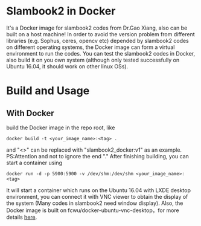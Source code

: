 # Slambook2 in Docker
It's a Docker image for slambook2 codes from Dr.Gao Xiang, also can be built on a host machine!
In order to avoid the version problem from different libraries (e.g. Sophus, ceres, opencv etc) depended by slambook2 codes on different operating systems, the Docker image can form a virtual environment to run the codes. You can test the slambook2 codes in Docker, also build it on you own system (although only tested successfully on Ubuntu 16.04, it should work on other linux OSs).
# Build and Usage
## With Docker
build the Docker image in the repo root, like
```
docker build -t <your_image_name>:<tag> .
```
and "<>" can be replaced with "slambook2_docker:v1" as an example.
PS:Attention and not to ignore the end "."
After finishing building, you can start a container using
```
docker run -d -p 5900:5900 -v /dev/shm:/dev/shm <your_image_name>:<tag>
```
It will start a container which runs on the Ubuntu 16.04 with LXDE desktop environment, you can connect it with VNC viewer to obtain the display of the system (Many codes in slambook2 need window display). Also, the Docker image is built on fcwu/docker-ubuntu-vnc-desktop，for more details [here](https://github.com/fcwu/docker-ubuntu-vnc-desktop).
